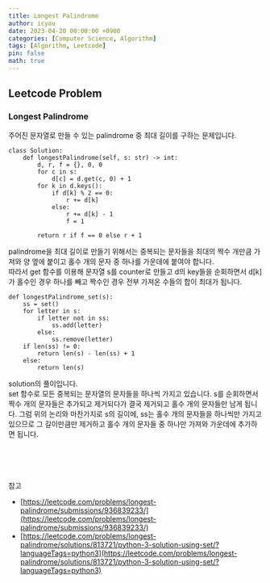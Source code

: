 ```yaml
---
title: Longest Palindrome
author: icyou
date: 2023-04-20 00:00:00 +0900
categories: [Computer Science, Algorithm]
tags: [Algorithm, Leetcode]
pin: false
math: true
---
```


## Leetcode Problem

### Longest Palindrome
주어진 문자열로 만들 수 있는 palindrome 중 최대 길이를 구하는 문제입니다.

```
class Solution:
    def longestPalindrome(self, s: str) -> int:
        d, r, f = {}, 0, 0
        for c in s:
            d[c] = d.get(c, 0) + 1
        for k in d.keys():
            if d[k] % 2 == 0: 
                r += d[k]
            else:
                r += d[k] - 1
                f = 1

        return r if f == 0 else r + 1
```
palindrome을 최대 길이로 만들기 위해서는 중복되는 문자들을 최대의 짝수 개만큼 가져와 양 옆에 붙이고 홀수 개의 문자 중 하나를 가운데에 붙여야 합니다.  
따라서 get 함수를 이용해 문자열 s를 counter로 만들고 d의 key들을 순회하면서 d\[k\]가 홀수인 경우 하나를 빼고 짝수인 경우 전부 가져온 수들의 합이 최대가 됩니다.

```
def longestPalindrome_set(s):
    ss = set()
    for letter in s:
        if letter not in ss:
            ss.add(letter)
        else:
            ss.remove(letter)
    if len(ss) != 0:
        return len(s) - len(ss) + 1
    else:
        return len(s)
```
solution의 풀이입니다.  
set 함수로 모든 중복되는 문자열의 문자들을 하나씩 가지고 있습니다. s를 순회하면서 짝수 개의 문자들은 추가되고 제거되다가 결국 제거되고 홀수 개의 문자들만 남게 됩니다. 그럼 위의 논리와 마찬가지로 s의 길이에, ss는 홀수 개의 문자들을 하나씩만 가지고 있으므로 그 길이만큼만 제거하고 홀수 개의 문자들 중 하나만 가져와 가운데에 추가하면 됩니다.

<br/><br/><br/><br/>
참고 
- [https://leetcode.com/problems/longest-palindrome/submissions/936839233/](https://leetcode.com/problems/longest-palindrome/submissions/936839233/)
- [https://leetcode.com/problems/longest-palindrome/solutions/813721/python-3-solution-using-set/?languageTags=python3](https://leetcode.com/problems/longest-palindrome/solutions/813721/python-3-solution-using-set/?languageTags=python3)